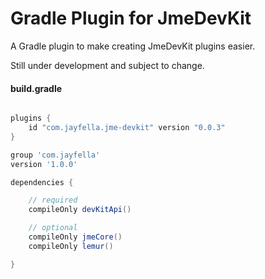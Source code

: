 Gradle Plugin for JmeDevKit
===

A Gradle plugin to make creating JmeDevKit plugins easier.

Still under development and subject to change.

#### build.gradle
```groovy

plugins {
    id "com.jayfella.jme-devkit" version "0.0.3"
}

group 'com.jayfella'
version '1.0.0'

dependencies {

    // required
    compileOnly devKitApi()

    // optional
    compileOnly jmeCore()
    compileOnly lemur()

}

```
